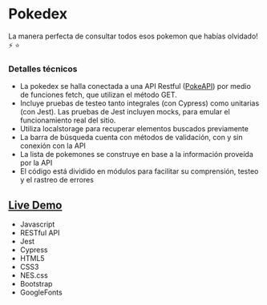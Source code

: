 # Pokedex
La manera perfecta de consultar todos esos pokemon que habías olvidado! :zap: :star:

### Detalles técnicos
* La pokedex se halla conectada a una API Restful ([PokeAPI](https://pokeapi.co)) por medio de funciones fetch, que utilizan el método GET.
* Incluye pruebas de testeo tanto integrales (con Cypress) como unitarias (con Jest). Las pruebas de Jest incluyen mocks, para emular el funcionamiento real del sitio.
* Utiliza localstorage para recuperar elementos buscados previamente
* La barra de búsqueda cuenta con métodos de validación, con y sin conexión con la API
* La lista de pokemones se construye en base a la información proveída por la API
* El código está dividido en módulos para facilitar su comprensión, testeo y el rastreo de errores


## [Live Demo](https://pvmelli.github.io/Pokedex/)
 
* Javascript
* RESTful API
* Jest
* Cypress
* HTML5
* CSS3
* NES.css
* Bootstrap
* GoogleFonts

